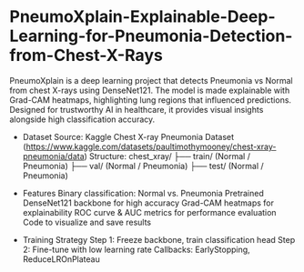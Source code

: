 # PneumoXplain-Explainable-Deep-Learning-for-Pneumonia-Detection-from-Chest-X-Rays
PneumoXplain is a deep learning project that detects Pneumonia vs Normal from chest X-rays using DenseNet121. The model is made explainable with Grad-CAM heatmaps, highlighting lung regions that influenced predictions. Designed for trustworthy AI in healthcare, it provides visual insights alongside high classification accuracy.

* Dataset
Source: Kaggle Chest X-ray Pneumonia Dataset (https://www.kaggle.com/datasets/paultimothymooney/chest-xray-pneumonia/data)
Structure:
chest_xray/
├── train/ (Normal / Pneumonia)
├── val/   (Normal / Pneumonia)
├── test/  (Normal / Pneumonia)

* Features
Binary classification: Normal vs. Pneumonia
Pretrained DenseNet121 backbone for high accuracy
Grad-CAM heatmaps for explainability
ROC curve & AUC metrics for performance evaluation
Code to visualize and save results

* Training Strategy
Step 1: Freeze backbone, train classification head
Step 2: Fine-tune with low learning rate
Callbacks: EarlyStopping, ReduceLROnPlateau
